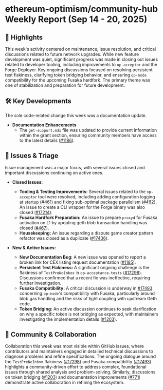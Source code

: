 # ethereum-optimism/community-hub Weekly Report (Sep 14 - 20, 2025)

## 🚀 Highlights
This week's activity centered on maintenance, issue resolution, and critical discussions related to future network upgrades. While new feature development was quiet, significant progress was made in closing out issues related to developer tooling, including improvements to `op-acceptor` and the Forge Deployer. Key ongoing discussions focused on resolving persistent test flakiness, clarifying token bridging behavior, and ensuring `op-node` compatibility for the upcoming Fusaka hardfork. The primary theme was one of stabilization and preparation for future development.

## 🛠️ Key Developments
The sole code-related change this week was a documentation update.

- **Documentation Enhancements**
    - The `get-support.mdx` file was updated to provide current information within the grant section, ensuring community members have access to the latest details ([#1186](https://github.com/ethereum-optimism/community-hub/pull/1186)).

## 🐛 Issues & Triage
Issue management was a major focus, with several issues closed and important discussions continuing on active ones.

- **Closed Issues:**
    - **Tooling & Testing Improvements:** Several issues related to the `op-acceptor` tool were resolved, including adding configuration logging at startup ([#461](https://github.com/ethereum-optimism/community-hub/issues/461)) and fixing sub-optimal package parallelism ([#462](https://github.com/ethereum-optimism/community-hub/issues/462)). An issue to create a CLI wrapper for the Forge binary was also closed ([#17214](https://github.com/ethereum-optimism/community-hub/issues/17214)).
    - **Fusaka Hardfork Preparation:** An issue to prepare `proxyd` for Fusaka activation on L1 by updating geth blob transaction handling was closed ([#467](https://github.com/ethereum-optimism/community-hub/issues/467)).
    - **Housekeeping:** An issue regarding a dispute game creator pattern refactor was closed as a duplicate ([#17436](https://github.com/ethereum-optimism/community-hub/issues/17436)).

- **New & Active Issues:**
    - **New Documentation Bug:** A new issue was opened to report a broken link for CEX listing request documentation ([#1185](https://github.com/ethereum-optimism/community-hub/issues/1185)).
    - **Persistent Test Flakiness:** A significant ongoing challenge is the flakiness of `TestPreNoInbox` in `op-acceptance-tests` ([#17298](https://github.com/ethereum-optimism/community-hub/issues/17298)). Discussions confirmed that a recent fix was ineffective, requiring further investigation.
    - **Fusaka Compatibility:** A critical discussion is underway in [#17493](https://github.com/ethereum-optimism/community-hub/issues/17493) concerning `op-node`'s compatibility with Fusaka, particularly around blob gas handling and the risks of tight coupling with upstream Geth code.
    - **Token Bridging:** An active discussion continues to seek clarification on why a specific token is not bridging as expected, with maintainers investigating the implementation details ([#1203](https://github.com/ethereum-optimism/community-hub/issues/1203)).

## 💬 Community & Collaboration
Collaboration this week was most visible within GitHub issues, where contributors and maintainers engaged in detailed technical discussions to diagnose problems and refine specifications. The ongoing dialogue around the `TestPreNoInbox` flakiness ([#17298](https://github.com/ethereum-optimism/community-hub/issues/17298)) and Fusaka compatibility ([#17493](https://github.com/ethereum-optimism/community-hub/issues/17493)) highlights a community-driven effort to address complex, foundational issues through shared analysis and problem-solving. Similarly, discussions on token bridging ([#1203](https://github.com/ethereum-optimism/community-hub/issues/1203)) and documentation improvements ([#771](https://github.com/ethereum-optimism/community-hub/issues/771)) demonstrate active collaboration in refining the ecosystem.